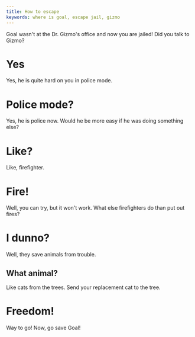 ```yaml
---
title: How to escape
keywords: where is goal, escape jail, gizmo
---
```


Goal wasn't at the Dr. Gizmo's office and now you are jailed!
Did you talk to Gizmo?

# Yes
Yes, he is quite hard on you in police mode.

# Police mode?
Yes, he is police now. Would he be more easy if he was doing something else?

# Like?
Like, firefighter.

# Fire!
Well, you can try, but it won't work. What else firefighters do than put out fires?

# I dunno?
Well, they save animals from trouble.

## What animal?
Like cats from the trees. Send your replacement cat to the tree.

# Freedom!
Way to go! Now, go save Goal!